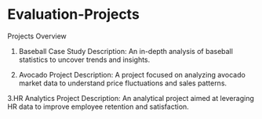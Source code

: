 # Evaluation-Projects

Projects
Overview

1. Baseball Case Study
Description: An in-depth analysis of baseball statistics to uncover trends and insights.

2. Avocado Project
Description: A project focused on analyzing avocado market data to understand price fluctuations and sales patterns.

3.HR Analytics Project
Description: An analytical project aimed at leveraging HR data to improve employee retention and satisfaction.
